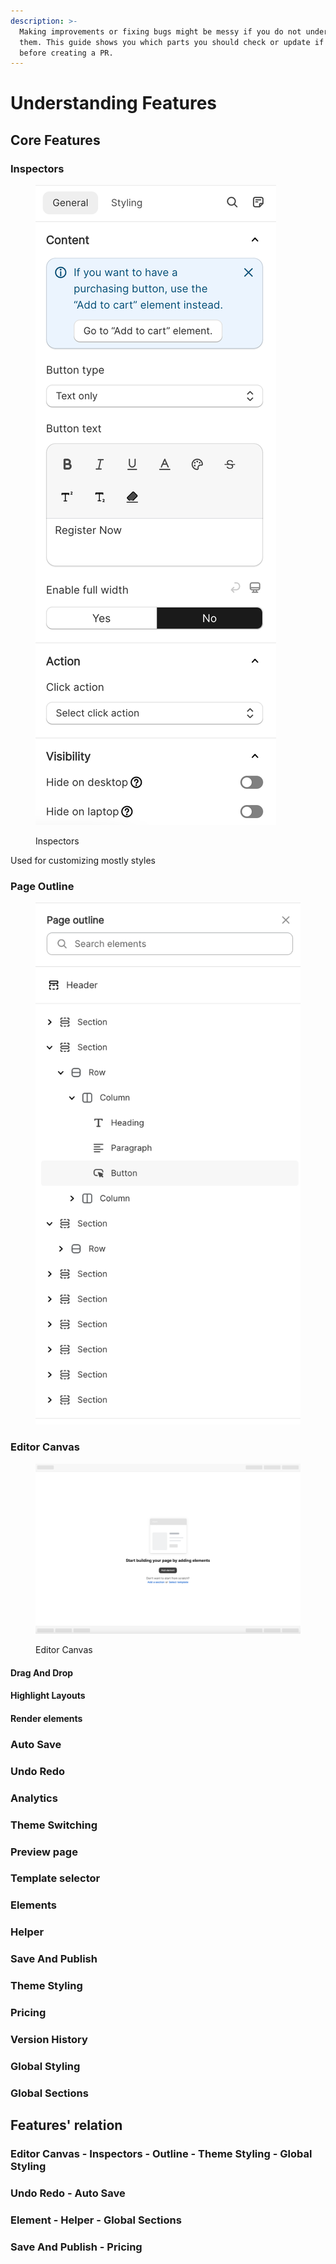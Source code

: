 ```yaml
---
description: >-
  Making improvements or fixing bugs might be messy if you do not understand
  them. This guide shows you which parts you should check or update if needed
  before creating a PR.
---
```


# Understanding Features

## Core Features

### Inspectors

<figure><img src="../../../.gitbook/assets/Screenshot 2023-11-05 at 16.01.52.png" alt=""><figcaption><p>Inspectors</p></figcaption></figure>

Used for customizing mostly styles

### Page Outline

<figure><img src="../../../.gitbook/assets/Screenshot 2023-11-05 at 16.00.55.png" alt=""><figcaption></figcaption></figure>

### Editor Canvas

<figure><img src="../../../.gitbook/assets/Screenshot 2023-11-05 at 16.00.04.png" alt=""><figcaption><p>Editor Canvas</p></figcaption></figure>

#### Drag And Drop

#### Highlight Layouts

#### Render elements

### Auto Save

### Undo Redo

### Analytics

### Theme Switching

### Preview page

### Template selector

### Elements

### Helper

### Save And Publish

### Theme Styling

### Pricing

### Version History

### Global Styling

### Global Sections

## Features' relation

### Editor Canvas - Inspectors - Outline - Theme Styling - Global Styling

### Undo Redo - Auto Save

### Element - Helper - Global Sections

### Save And Publish - Pricing




